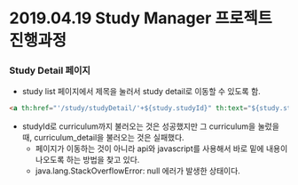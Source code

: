 # 2019.04.19 Study Manager 프로젝트 진행과정

### Study Detail 페이지
- study list 페이지에서 제목을 눌러서 study detail로 이동할 수 있도록 함.

```html
<a th:href="'/study/studyDetail/'+${study.studyId}" th:text="${study.studyName}">              
```

- studyId로 curriculum까지 불러오는 것은 성공했지만 그 curriculum을 눌렀을 때, curriculum_detail을 불러오는 것은 실패했다. 
    * 페이지가 이동하는 것이 아니라 api와 javascript를 사용해서 바로 밑에 내용이 나오도록 하는 방법을 찾고 있다.
    * java.lang.StackOverflowError: null 에러가 발생한 상태이다.
